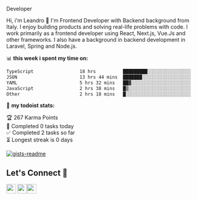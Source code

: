Developer

Hi, i'm Leandro 👋
I'm Frontend Developer with Backend background from Italy. I enjoy building products and solving real-life problems with code. I work primarily as a frontend developer using React, Next.js, Vue.Js and other frameworks. I also have a background in backend development in Laravel, Spring and Node.js.

📊 **this week i spent my time on:**
<!--START_SECTION:waka-->

```txt
TypeScript                 18 hrs          █████████░░░░░░░░░░░░░░░░   36.14 %
JSON                       13 hrs 44 mins  ███████░░░░░░░░░░░░░░░░░░   27.58 %
YAML                       5 hrs 32 mins   ██▓░░░░░░░░░░░░░░░░░░░░░░   11.11 %
JavaScript                 2 hrs 38 mins   █▒░░░░░░░░░░░░░░░░░░░░░░░   05.30 %
Other                      2 hrs 18 mins   █░░░░░░░░░░░░░░░░░░░░░░░░   04.63 %
```

<!--END_SECTION:waka-->

🚧 **my todoist stats:**

<!-- TODO-IST:START -->
🏆  267 Karma Points           
🌸  Completed 0 tasks today           
✅  Completed 2 tasks so far           
⏳  Longest streak is 0 days
<!-- TODO-IST:END -->

[![gists-readme](https://gists-readme.yizack.com/api?user=leandrovitto&title=&n=10)](https://gist.github.com/leandrovitto)


## Let's Connect 🤝 

<a href="https://www.linkedin.com/in/leandrovitto/"><img src="https://cdn2.iconfinder.com/data/icons/social-media-2285/512/1_Linkedin_unofficial_colored_svg-128.png" width="25"></a>
<a href="https://www.youtube.com/@codewavedev_"><img src="https://cdn1.iconfinder.com/data/icons/logotypes/32/youtube-1024.png" width="25"></a><a href="https://leandrovitto.com/"><img src="https://cdn1.iconfinder.com/data/icons/business-startup-14/60/Development-512.png" width="25"></a>